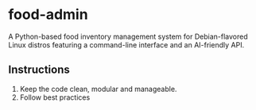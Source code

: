 # food-admin

A Python-based food inventory management system for Debian-flavored Linux distros featuring a command-line interface and an AI-friendly API.

## Instructions

1. Keep the code clean, modular and manageable.
2. Follow best practices
